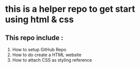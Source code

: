 # this is a helper repo to get start using html & css

## This repo include :

1. How to setup GitHub Repo
2. How to do create a HTML website
3. How to attach CSS as styling reference
